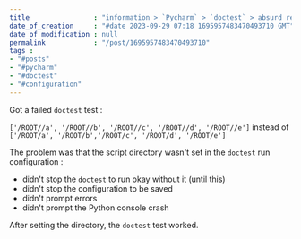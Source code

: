 ```yaml
---
title                : "information > `Pycharm` > `doctest` > absurd result"
date_of_creation     : "#date 2023-09-29 07:18 1695957483470493710 GMT"
date_of_modification : null
permalink            : "/post/1695957483470493710"
tags :
- "#posts"
- "#pycharm"
- "#doctest"
- "#configuration"
---
```


Got a failed `doctest` test :

`['/ROOT//a', '/ROOT//b', '/ROOT//c', '/ROOT//d', '/ROOT//e']` instead of `['/ROOT/a', '/ROOT/b','/ROOT/c', '/ROOT/d', '/ROOT/e']`

The problem was that the script directory wasn't set in the `doctest` run configuration : 
- didn't stop the `doctest` to run okay without it (until this)
- didn't stop the configuration to be saved
- didn't prompt errors 
- didn't prompt the Python console crash

After setting the directory, the `doctest` test worked.